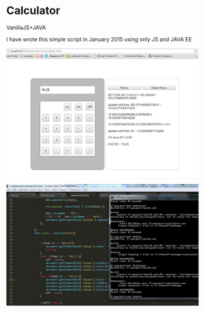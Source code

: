 # Calculator
VanillaJS+JAVA

I have wrote this simple script in January 2015 using 
only JS and JAVA EE

![](scnCalculator.jpg)

![](scnCalculatorWorking.jpg)
